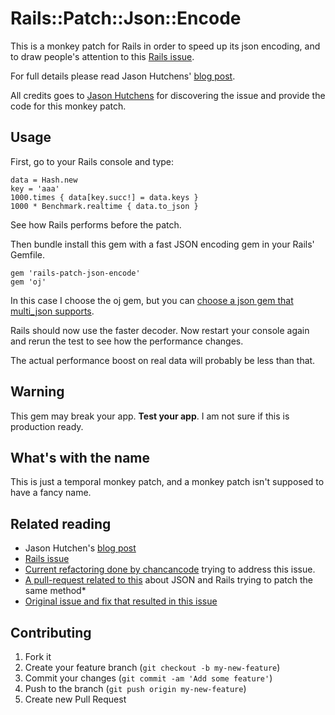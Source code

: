 # Rails::Patch::Json::Encode

This is a monkey patch for Rails in order to speed up its json encoding, and to draw people's attention to this [Rails issue](https://github.com/rails/rails/issues/9212). 

For full details please read Jason Hutchens' [blog post](http://devblog.agworld.com.au/post/42586025923/the-performance-of-to-json-in-rails-sucks-and-theres).

All credits goes to [Jason Hutchens](https://github.com/jasonhutchens) for discovering the issue and provide the code for this monkey patch.

## Usage

First, go to your Rails console and type:

    data = Hash.new
    key = 'aaa'
    1000.times { data[key.succ!] = data.keys }
    1000 * Benchmark.realtime { data.to_json }
    
See how Rails performs before the patch.

Then bundle install this gem with a fast JSON encoding gem in your Rails' Gemfile.

    gem 'rails-patch-json-encode'
    gem 'oj'
    
In this case I choose the oj gem, but you can [choose a json gem that multi_json supports](https://github.com/intridea/multi_json#supported-json-engines).

Rails should now use the faster decoder. Now restart your console again and rerun the test to see how the performance changes.

The actual performance boost on real data will probably be less than that.

## Warning

This gem may break your app. **Test your app**. I am not sure if this is production ready.

## What's with the name

This is just a temporal monkey patch, and a monkey patch isn't supposed to have a fancy name.

## Related reading

* Jason Hutchen's [blog post](http://devblog.agworld.com.au/post/42586025923/the-performance-of-to-json-in-rails-sucks-and-theres)
* [Rails issue](https://github.com/rails/rails/issues/9212)
* [Current refactoring done by chancancode](https://github.com/rails/rails/pull/12183) trying to address this issue.
* [A pull-request related to this](https://github.com/intridea/multi_json/pull/138) about JSON and Rails trying to patch the same method* 
* [Original issue and fix that resulted in this issue](https://rails.lighthouseapp.com/projects/8994/tickets/4890)


## Contributing

1. Fork it
2. Create your feature branch (`git checkout -b my-new-feature`)
3. Commit your changes (`git commit -am 'Add some feature'`)
4. Push to the branch (`git push origin my-new-feature`)
5. Create new Pull Request
